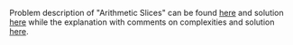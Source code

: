 Problem description of "Arithmetic Slices" can be found [here](https://leetcode.com/problems/arithmetic-slices/description/) and solution [here](https://github.com/aurimas13/Solutions-To-Problems/blob/main/LeetCode/Python%20Solutions/Arithmetic%20Slices/arithmetic.py) while the explanation with comments on complexities and solution [here](https://leetcode.com/problems/arithmetic-slices/post-solution/?submissionId=919260321).
